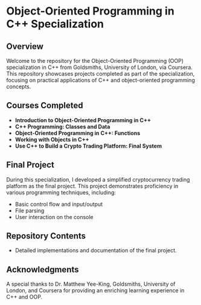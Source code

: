 # Object-Oriented Programming in C++ Specialization

## Overview
Welcome to the repository for the Object-Oriented Programming (OOP) specialization in C++ from Goldsmiths, University of London, via Coursera. This repository showcases projects completed as part of the specialization, focusing on practical applications of C++ and object-oriented programming concepts.

## Courses Completed
- **Introduction to Object-Oriented Programming in C++**
- **C++ Programming: Classes and Data**
- **Object-Oriented Programming in C++: Functions**
- **Working with Objects in C++**
- **Use C++ to Build a Crypto Trading Platform: Final System**

## Final Project
During this specialization, I developed a simplified cryptocurrency trading platform as the final project. This project demonstrates proficiency in various programming techniques, including:
- Basic control flow and input/output
- File parsing
- User interaction on the console

## Repository Contents
- Detailed implementations and documentation of the final project.

## Acknowledgments
A special thanks to Dr. Matthew Yee-King, Goldsmiths, University of London, and Coursera for providing an enriching learning experience in C++ and OOP.


